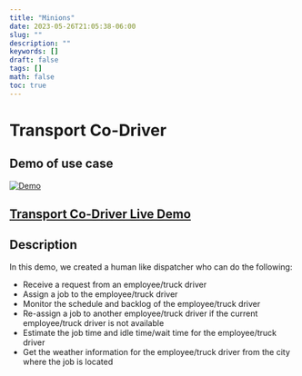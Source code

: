 ```yaml
---
title: "Minions"
date: 2023-05-26T21:05:38-06:00
slug: ""
description: ""
keywords: []
draft: false
tags: []
math: false
toc: true
---
```


# Transport Co-Driver
## Demo of use case
[![Demo](https://i3.ytimg.com/vi/SzSZPgzbIAE/maxresdefault.jpg)](https://youtu.be/SzSZPgzbIAE)

## [Transport Co-Driver Live Demo](https://shengxio-copilot-demo.hf.space)

## Description
In this demo, we created a human like dispatcher who can do the following:
- Receive a request from an employee/truck driver
- Assign a job to the employee/truck driver
- Monitor the schedule and backlog of the employee/truck driver
- Re-assign a job to another employee/truck driver if the current employee/truck driver is not available
- Estimate the job time and idle time/wait time for the employee/truck driver
- Get the weather information for the employee/truck driver from the city where the job is located

